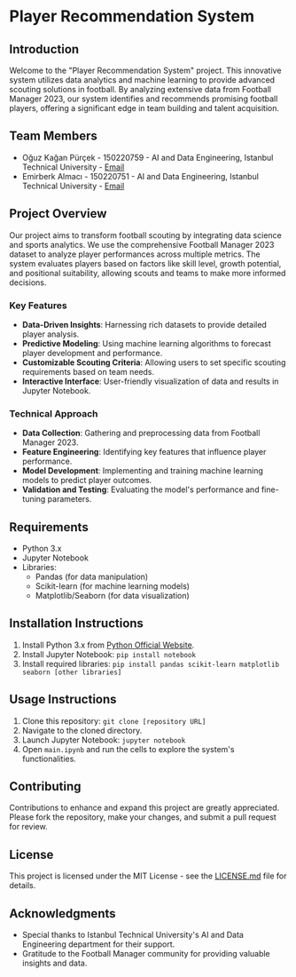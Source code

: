 # Player Recommendation System

## Introduction
Welcome to the "Player Recommendation System" project. This innovative system utilizes data analytics and machine learning to provide advanced scouting solutions in football. By analyzing extensive data from Football Manager 2023, our system identifies and recommends promising football players, offering a significant edge in team building and talent acquisition.

## Team Members
- Oğuz Kağan Pürçek - 150220759 - AI and Data Engineering, Istanbul Technical University - [Email](mailto:purcek20@itu.edu.tr)
- Emirberk Almacı - 150220751 - AI and Data Engineering, Istanbul Technical University - [Email](mailto:almaci20@itu.edu.tr)

## Project Overview
Our project aims to transform football scouting by integrating data science and sports analytics. We use the comprehensive Football Manager 2023 dataset to analyze player performances across multiple metrics. The system evaluates players based on factors like skill level, growth potential, and positional suitability, allowing scouts and teams to make more informed decisions.

### Key Features
- **Data-Driven Insights**: Harnessing rich datasets to provide detailed player analysis.
- **Predictive Modeling**: Using machine learning algorithms to forecast player development and performance.
- **Customizable Scouting Criteria**: Allowing users to set specific scouting requirements based on team needs.
- **Interactive Interface**: User-friendly visualization of data and results in Jupyter Notebook.

### Technical Approach
- **Data Collection**: Gathering and preprocessing data from Football Manager 2023.
- **Feature Engineering**: Identifying key features that influence player performance.
- **Model Development**: Implementing and training machine learning models to predict player outcomes.
- **Validation and Testing**: Evaluating the model's performance and fine-tuning parameters.

## Requirements
- Python 3.x
- Jupyter Notebook
- Libraries: 
  - Pandas (for data manipulation)
  - Scikit-learn (for machine learning models)
  - Matplotlib/Seaborn (for data visualization)

## Installation Instructions
1. Install Python 3.x from [Python Official Website](https://www.python.org/downloads/).
2. Install Jupyter Notebook: `pip install notebook`
3. Install required libraries: `pip install pandas scikit-learn matplotlib seaborn [other libraries]`

## Usage Instructions
1. Clone this repository: `git clone [repository URL]`
2. Navigate to the cloned directory.
3. Launch Jupyter Notebook: `jupyter notebook`
4. Open `main.ipynb` and run the cells to explore the system's functionalities.

## Contributing
Contributions to enhance and expand this project are greatly appreciated. Please fork the repository, make your changes, and submit a pull request for review.

## License
This project is licensed under the MIT License - see the [LICENSE.md](LICENSE.md) file for details.

## Acknowledgments
- Special thanks to Istanbul Technical University's AI and Data Engineering department for their support.
- Gratitude to the Football Manager community for providing valuable insights and data.
